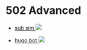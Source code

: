 # 502 Advanced

* [ sub sim ![](./shuttleSimulator/logo.png) ](./shuttleSimulator/readme.md)

* [ hugo bot ![](./hugot/logo.png) ](./hugot/readme.md)
